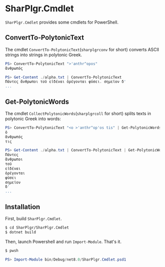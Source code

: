 # SharPlgr.Cmdlet
`SharPlgr.Cmdlet` provides some cmdlets for PowerShell.

## ConvertTo-PolytonicText
The cmdlet `ConvertTo-PolytonicText`(`sharplgrconv` for short)
converts ASCII strings into strings in polytonic Greek.
```powershell
PS> ConvertTo-PolytonicText ">'anthr^opos"
ἄνθρωπός

PS> Get-Content ./alpha.txt | ConvertTo-PolytonicText
Πάντες ἄνθρωποι τοῦ εἰδέναι ὀρέγονται φύσει. σημεῖον δ'
...
```

## Get-PolytonicWords
The cmdlet `CollectPolytonicWords`(`sharplgrcoll` for short)
splits texts in polytonic Greek into words:
```powershell
PS> ConvertTo-PolytonicText "<o >'anthr^op'os tis" | Get-PolytonicWords
ὁ
ἄνθρωπός
τις

PS> Get-Content ./alpha.txt | ConvertTo-PolytonicText | Get-PolytonicWords 
Πάντες
ἄνθρωποι
τοῦ
εἰδέναι
ὀρέγονται
φύσει
σημεῖον
δ'
...
```

## Installation
First, build `SharPlgr.Cmdlet`.
```bash
$ cd SharPlgr/SharPlgr.Cmdlet
$ dotnet build
```

Then, launch Powershell and run `Import-Module`. That's it.
```bash
$ pwsh
```
```powershell
PS> Import-Module bin/Debug/net8.0/SharPlgr.Cmdlet.psd1
```